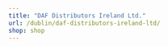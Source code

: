 ```yaml
---
title: "DAF Distributors Ireland Ltd."
url: /dublin/daf-distributors-ireland-ltd/
shop: shop
---
```

